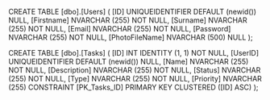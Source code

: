 CREATE TABLE [dbo].[Users] (
    [ID]				UNIQUEIDENTIFIER DEFAULT (newid()) NULL,
    [Firstname]			NVARCHAR (255)    NOT NULL,
    [Surname]			NVARCHAR (255)    NOT NULL,
    [Email]				NVARCHAR (255)    NOT NULL,
    [Password]			NVARCHAR (255)    NOT NULL,
    [PhotoFileName]     NVARCHAR (500)    NULL
);

CREATE TABLE [dbo].[Tasks] (
    [ID]          INT   IDENTITY (1, 1) NOT NULL,
    [UserID]      UNIQUEIDENTIFIER DEFAULT (newid()) NULL,
    [Name]        NVARCHAR (255) NOT NULL,
    [Description] NVARCHAR (255) NOT NULL,
    [Status]      NVARCHAR (255) NOT NULL,
    [Type]        NVARCHAR (255) NOT NULL,
    [Priority]    NVARCHAR (255)
    CONSTRAINT [PK_Tasks_ID] PRIMARY KEY CLUSTERED ([ID] ASC)
);